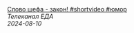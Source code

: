 <!--2024-08-10 01:25:09-->
<div class="yb">
  <a class="nodecor" href="/posts.html?eda/slovo_shefa_-_zakon_shortvideo_jumor">
    <img class="preview" data-videoid="l2-WDKT2yrc" src="https://i1.ytimg.com/vi/l2-WDKT2yrc/hqdefault.jpg" align="middle" alt="">
  </a>
  <div class="inlbl text">
    <a class="nodecor" href="/posts.html?eda/slovo_shefa_-_zakon_shortvideo_jumor">Слово шефа - закон! #shortvideo #юмор</a><br>
    <i class="smaller2">Телеканал ЕДА</i><br>
    <i class="smaller3">2024-08-10</i>
  </div>
</div>
